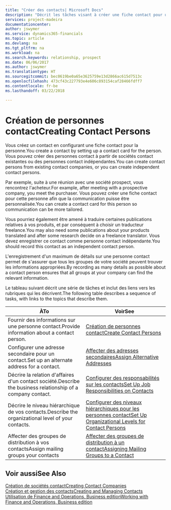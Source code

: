 ```yaml
---
title: "Créer des contacts| Microsoft Docs"
description: "Décrit les tâches visant à créer une fiche contact pour une personne, par exemple, un prospect ou un fournisseur, afin de définir les relations et personnaliser la communication."
services: project-madeira
documentationcenter: 
author: jswymer
ms.service: dynamics365-financials
ms.topic: article
ms.devlang: na
ms.tgt_pltfrm: na
ms.workload: na
ms.search.keywords: relationship, prospect
ms.date: 06/06/2017
ms.author: jswymer
ms.translationtype: HT
ms.sourcegitcommit: bec0619be0a65e3625759e13d2866ac615d7513c
ms.openlocfilehash: 473cf43c227793e4e606c893154caf28466fdff7
ms.contentlocale: fr-be
ms.lasthandoff: 03/22/2018

---
```

# <a name="creating-contact-persons"></a><span data-ttu-id="360e9-103">Création de personnes contact</span><span class="sxs-lookup"><span data-stu-id="360e9-103">Creating Contact Persons</span></span>
<span data-ttu-id="360e9-104">Vous créez un contact en configurant une fiche contact pour la personne.</span><span class="sxs-lookup"><span data-stu-id="360e9-104">You create a contact by setting up a contact card for the person.</span></span> <span data-ttu-id="360e9-105">Vous pouvez créer des personnes contact à partir de sociétés contact existantes ou des personnes contact indépendantes.</span><span class="sxs-lookup"><span data-stu-id="360e9-105">You can create contact persons from existing contact companies, or you can create independent contact persons.</span></span>

<span data-ttu-id="360e9-106">Par exemple, suite à une réunion avec une société prospect, vous rencontrez l'acheteur.</span><span class="sxs-lookup"><span data-stu-id="360e9-106">For example, after meeting with a prospective company, you meet the purchaser.</span></span> <span data-ttu-id="360e9-107">Vous pouvez créer une fiche contact pour cette personne afin que la communication puisse être personnalisée.</span><span class="sxs-lookup"><span data-stu-id="360e9-107">You can create a contact card for this person so communication can be more tailored.</span></span>

<span data-ttu-id="360e9-108">Vous pourriez également être amené à traduire certaines publications relatives à vos produits, et par conséquent à choisir un traducteur freelance.</span><span class="sxs-lookup"><span data-stu-id="360e9-108">You may also need some publications about your products translated and after some research decide on a freelance translator.</span></span> <span data-ttu-id="360e9-109">Vous devez enregistrer ce contact comme personne contact indépendante.</span><span class="sxs-lookup"><span data-stu-id="360e9-109">You should record this contact as an independent contact person.</span></span>

<span data-ttu-id="360e9-110">L'enregistrement d'un maximum de détails sur une personne contact permet de s'assurer que tous les groupes de votre société peuvent trouver les informations appropriées.</span><span class="sxs-lookup"><span data-stu-id="360e9-110">By recording as many details as possible about a contact person ensures that all groups at your company can find the relevant information.</span></span>

<span data-ttu-id="360e9-111">Le tableau suivant décrit une série de tâches et inclut des liens vers les rubriques qui les décrivent.</span><span class="sxs-lookup"><span data-stu-id="360e9-111">The following table describes a sequence of tasks, with links to the topics that describe them.</span></span>

| <span data-ttu-id="360e9-112">À</span><span class="sxs-lookup"><span data-stu-id="360e9-112">To</span></span> | <span data-ttu-id="360e9-113">Voir</span><span class="sxs-lookup"><span data-stu-id="360e9-113">See</span></span> |
| --- | --- |
| <span data-ttu-id="360e9-114">Fournir des informations sur une personne contact.</span><span class="sxs-lookup"><span data-stu-id="360e9-114">Provide information about a contact person.</span></span> |[<span data-ttu-id="360e9-115">Création de personnes contact</span><span class="sxs-lookup"><span data-stu-id="360e9-115">Create Contact Persons</span></span>](marketing-how-create-contact-persons.md) |
| <span data-ttu-id="360e9-116">Configurer une adresse secondaire pour un contact.</span><span class="sxs-lookup"><span data-stu-id="360e9-116">Set up an alternate address for a contact.</span></span> |[<span data-ttu-id="360e9-117">Affecter des adresses secondaires</span><span class="sxs-lookup"><span data-stu-id="360e9-117">Assign Alternative Addresses</span></span>](marketing-how-assign-alternate-address.md) |
| <span data-ttu-id="360e9-118">Décrire la relation d'affaires d'un contact société.</span><span class="sxs-lookup"><span data-stu-id="360e9-118">Describe the business relationship of a company contact.</span></span> |[<span data-ttu-id="360e9-119">Configurer des responsabilités sur les contacts</span><span class="sxs-lookup"><span data-stu-id="360e9-119">Set Up Job Responsibilities on Contacts</span></span>](marketing-job-responsibilities.md) |
| <span data-ttu-id="360e9-120">Décrire le niveau hiérarchique de vos contacts.</span><span class="sxs-lookup"><span data-stu-id="360e9-120">Describe the organizational level of your contacts.</span></span> |[<span data-ttu-id="360e9-121">Configurer des niveaux hiérarchiques pour les personnes contact</span><span class="sxs-lookup"><span data-stu-id="360e9-121">Set Up Organizational Levels for Contact Persons</span></span>](marketing-organizational-levels.md) |
| <span data-ttu-id="360e9-122">Affecter des groupes de distribution à vos contacts</span><span class="sxs-lookup"><span data-stu-id="360e9-122">Assign mailing groups your contacts</span></span> |[<span data-ttu-id="360e9-123">Affecter des groupes de distribution à un contact</span><span class="sxs-lookup"><span data-stu-id="360e9-123">Assigning Mailing Groups to a Contact</span></span>](marketing-mailing-groups.md) |

## <a name="see-also"></a><span data-ttu-id="360e9-124">Voir aussi</span><span class="sxs-lookup"><span data-stu-id="360e9-124">See Also</span></span>
[<span data-ttu-id="360e9-125">Création de sociétés contact</span><span class="sxs-lookup"><span data-stu-id="360e9-125">Creating Contact Companies</span></span>](marketing-create-contact-companies.md)  
[<span data-ttu-id="360e9-126">Création et gestion des contacts</span><span class="sxs-lookup"><span data-stu-id="360e9-126">Creating and Managing Contacts</span></span>]()  
[<span data-ttu-id="360e9-127">Utilisation de Finance and Operations, Business edition</span><span class="sxs-lookup"><span data-stu-id="360e9-127">Working with Finance and Operations, Business edition</span></span>](ui-work-product.md)

